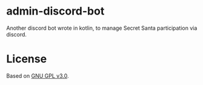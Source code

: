 # admin-discord-bot
Another discord bot wrote in kotlin, to manage Secret Santa participation via discord.

# License
Based on [GNU GPL v3.0](LICENSE).
